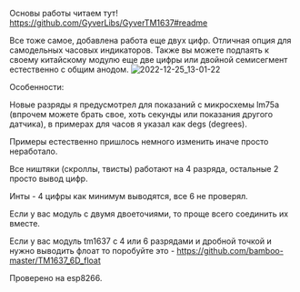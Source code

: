 Основы работы читаем тут! https://github.com/GyverLibs/GyverTM1637#readme

Все тоже самое, добавлена работа еще двух цифр. Отличная опция для самодельных часовых индикаторов. Также вы можете подпаять к своему китайскому модулю еще две цифры или двойной семисегмент естественно с общим анодом.
![2022-12-25_13-01-22](https://user-images.githubusercontent.com/81521477/209787767-5a4e231b-c0ad-41c2-912a-146e05808b18.png)

Особенности:

Новые разряды я предусмотрел для показаний с микросхемы lm75a (впрочем можете брать свое, хоть секунды или показания другого датчика), в примерах для часов я указал как degs (degrees). 

Примеры естественно пришлось немного изменить иначе просто неработало.

Все ништяки (скроллы, твисты) работают на 4 разряда, остальные 2 просто вывод цифр.

Инты - 4 цифры как минимум выводятся, все 6 не проверял.

Если у вас модуль с двумя двоеточиями, то проще всего соединить их вместе. 

Если у вас модуль tm1637 с 4 или 6 разрядами и дробной точкой и нужно выводить флоат то поробуйте это - https://github.com/bamboo-master/TM1637_6D_float

Проверено на esp8266.

